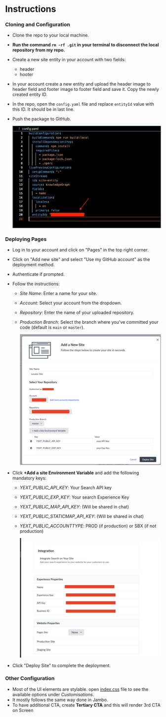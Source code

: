 # Instructions

### Cloning and Configuration

- Clone the repo to your local machine.
- **Run the command `rm -rf .git` in your terminal to disconnect the local repository from my repo.**
- Create a new site entity in your account with two fields:
  - header
  - hooter
- In your account create a new entity and upload the header image to header field and footer image to footer field and save it. Copy the newly created entity ID.
- In the repo, open the `config.yaml` file and replace `entityId` value with this ID. It should be in last line.
- Push the package to GitHub.

  ![Yaml Config](/docImages/yamlconfig.png)

### Deploying Pages

- Log in to your account and click on "Pages" in the top right corner.
- Click on "Add new site" and select "Use my GitHub account" as the deployment method.
- Authenticate if prompted.
- Follow the instructions:
  - _Site Name_: Enter a name for your site.
  - _Account_: Select your account from the dropdown.
  - _Repository_: Enter the name of your uploaded repository.
  - _Production Branch_: Select the branch where you've committed your code (default is `main` or `master`).

    ![Sites Config](/docImages/sites.png)

- Click **+Add a site Environment Variable** and add the following mandatory keys:
  - _YEXT_PUBLIC_API_KEY_: Your Search API key
  - _YEXT_PUBLIC_EXP_KEY_: Your search Experience Key
  - _YEXT_PUBLIC_MAP_API_KEY_: (Will be shared in chat)
  - _YEXT_PUBLIC_STATICMAP_API_KEY_: (Will be shared in chat)
  - _YEXT_PUBLIC_ACCOUNTTYPE_: PROD (if production) or SBX (if not production)
    
    ![Search Config](/docImages/search.png)

- Click "Deploy Site" to complete the deployment.

### Other Configuration

- Most of the UI elements are stylable. open [index.css](/src/index.css) file to see the available options under _Customisations_.
- It mostly follows the same way done in Jambo.
- To have additional CTA, create **Tertiary CTA** and this will render 3rd CTA on Screen
